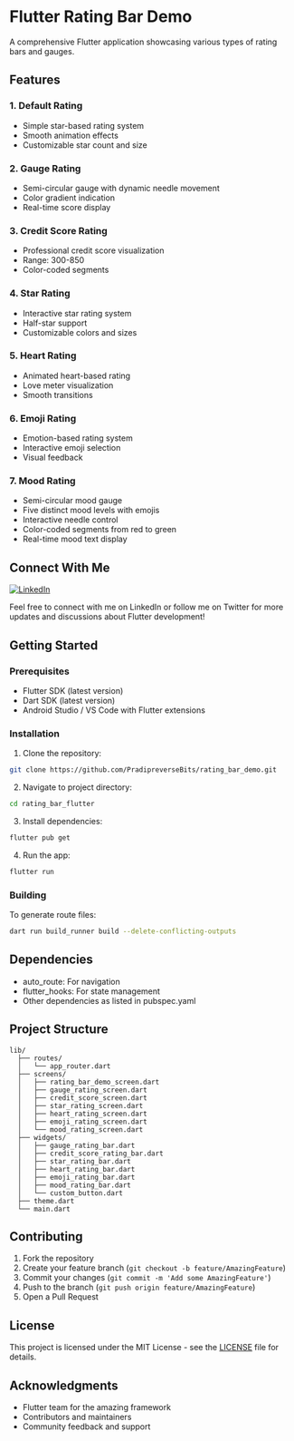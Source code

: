 # Flutter Rating Bar Demo

A comprehensive Flutter application showcasing various types of rating bars and gauges.

## Features

### 1. Default Rating
- Simple star-based rating system
- Smooth animation effects
- Customizable star count and size

### 2. Gauge Rating
- Semi-circular gauge with dynamic needle movement
- Color gradient indication
- Real-time score display

### 3. Credit Score Rating
- Professional credit score visualization
- Range: 300-850
- Color-coded segments

### 4. Star Rating
- Interactive star rating system
- Half-star support
- Customizable colors and sizes

### 5. Heart Rating
- Animated heart-based rating
- Love meter visualization
- Smooth transitions

### 6. Emoji Rating
- Emotion-based rating system
- Interactive emoji selection
- Visual feedback

### 7. Mood Rating
- Semi-circular mood gauge
- Five distinct mood levels with emojis
- Interactive needle control
- Color-coded segments from red to green
- Real-time mood text display

## Connect With Me

[![LinkedIn](https://img.shields.io/badge/LinkedIn-0077B5?style=for-the-badge&logo=linkedin&logoColor=white)](https://www.linkedin.com/in/pradip-khandla/)

Feel free to connect with me on LinkedIn or follow me on Twitter for more updates and discussions about Flutter development!

## Getting Started

### Prerequisites
- Flutter SDK (latest version)
- Dart SDK (latest version)
- Android Studio / VS Code with Flutter extensions

### Installation

1. Clone the repository:
```bash
git clone https://github.com/PradipreverseBits/rating_bar_demo.git
```

2. Navigate to project directory:
```bash
cd rating_bar_flutter
```

3. Install dependencies:
```bash
flutter pub get
```

4. Run the app:
```bash
flutter run
```

### Building

To generate route files:
```bash
dart run build_runner build --delete-conflicting-outputs
```

## Dependencies

- auto_route: For navigation
- flutter_hooks: For state management
- Other dependencies as listed in pubspec.yaml

## Project Structure

```
lib/
  ├── routes/
  │   └── app_router.dart
  ├── screens/
  │   ├── rating_bar_demo_screen.dart
  │   ├── gauge_rating_screen.dart
  │   ├── credit_score_screen.dart
  │   ├── star_rating_screen.dart
  │   ├── heart_rating_screen.dart
  │   ├── emoji_rating_screen.dart
  │   └── mood_rating_screen.dart
  ├── widgets/
  │   ├── gauge_rating_bar.dart
  │   ├── credit_score_rating_bar.dart
  │   ├── star_rating_bar.dart
  │   ├── heart_rating_bar.dart
  │   ├── emoji_rating_bar.dart
  │   ├── mood_rating_bar.dart
  │   └── custom_button.dart
  ├── theme.dart
  └── main.dart
```

## Contributing

1. Fork the repository
2. Create your feature branch (`git checkout -b feature/AmazingFeature`)
3. Commit your changes (`git commit -m 'Add some AmazingFeature'`)
4. Push to the branch (`git push origin feature/AmazingFeature`)
5. Open a Pull Request

## License

This project is licensed under the MIT License - see the [LICENSE](LICENSE) file for details.

## Acknowledgments

- Flutter team for the amazing framework
- Contributors and maintainers
- Community feedback and support
